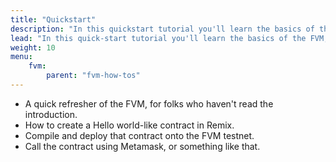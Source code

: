 ```yaml
---
title: "Quickstart"
description: "In this quickstart tutorial you'll learn the basics of the FVM, how to create and compile a contract, and deploy it onto the FVM testnet."
lead: "In this quick-start tutorial you'll learn the basics of the FVM, how to create and compile a contract, and deploy it onto the FVM testnet."
weight: 10
menu:
    fvm:
        parent: "fvm-how-tos"
---
```


- A quick refresher of the FVM, for folks who haven't read the introduction.
- How to create a Hello world-like contract in Remix.
- Compile and deploy that contract onto the FVM testnet.
- Call the contract using Metamask, or something like that.

